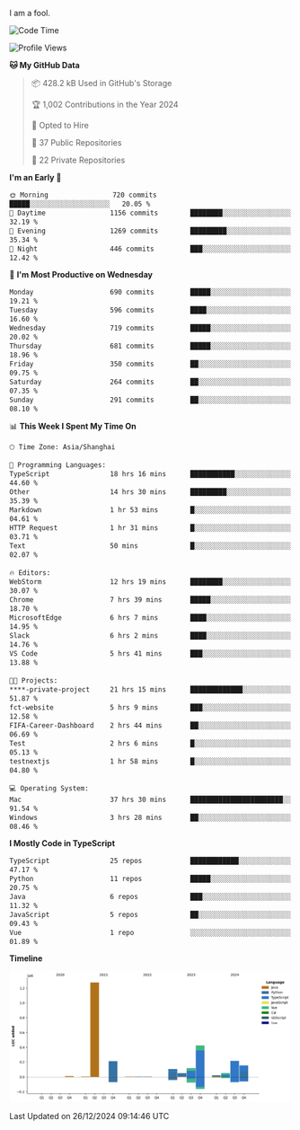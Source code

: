 I am a fool.

<!--START_SECTION:waka-->
![Code Time](http://img.shields.io/badge/Code%20Time-2%2C338%20hrs%2051%20mins-blue)

![Profile Views](http://img.shields.io/badge/Profile%20Views-0-blue)

**🐱 My GitHub Data** 

> 📦 428.2 kB Used in GitHub's Storage 
 > 
> 🏆 1,002 Contributions in the Year 2024
 > 
> 💼 Opted to Hire
 > 
> 📜 37 Public Repositories 
 > 
> 🔑 22 Private Repositories 
 > 
**I'm an Early 🐤** 

```text
🌞 Morning                720 commits         █████░░░░░░░░░░░░░░░░░░░░   20.05 % 
🌆 Daytime                1156 commits        ████████░░░░░░░░░░░░░░░░░   32.19 % 
🌃 Evening                1269 commits        █████████░░░░░░░░░░░░░░░░   35.34 % 
🌙 Night                  446 commits         ███░░░░░░░░░░░░░░░░░░░░░░   12.42 % 
```
📅 **I'm Most Productive on Wednesday** 

```text
Monday                   690 commits         █████░░░░░░░░░░░░░░░░░░░░   19.21 % 
Tuesday                  596 commits         ████░░░░░░░░░░░░░░░░░░░░░   16.60 % 
Wednesday                719 commits         █████░░░░░░░░░░░░░░░░░░░░   20.02 % 
Thursday                 681 commits         █████░░░░░░░░░░░░░░░░░░░░   18.96 % 
Friday                   350 commits         ██░░░░░░░░░░░░░░░░░░░░░░░   09.75 % 
Saturday                 264 commits         ██░░░░░░░░░░░░░░░░░░░░░░░   07.35 % 
Sunday                   291 commits         ██░░░░░░░░░░░░░░░░░░░░░░░   08.10 % 
```


📊 **This Week I Spent My Time On** 

```text
🕑︎ Time Zone: Asia/Shanghai

💬 Programming Languages: 
TypeScript               18 hrs 16 mins      ███████████░░░░░░░░░░░░░░   44.60 % 
Other                    14 hrs 30 mins      █████████░░░░░░░░░░░░░░░░   35.39 % 
Markdown                 1 hr 53 mins        █░░░░░░░░░░░░░░░░░░░░░░░░   04.61 % 
HTTP Request             1 hr 31 mins        █░░░░░░░░░░░░░░░░░░░░░░░░   03.71 % 
Text                     50 mins             █░░░░░░░░░░░░░░░░░░░░░░░░   02.07 % 

🔥 Editors: 
WebStorm                 12 hrs 19 mins      ████████░░░░░░░░░░░░░░░░░   30.07 % 
Chrome                   7 hrs 39 mins       █████░░░░░░░░░░░░░░░░░░░░   18.70 % 
MicrosoftEdge            6 hrs 7 mins        ████░░░░░░░░░░░░░░░░░░░░░   14.95 % 
Slack                    6 hrs 2 mins        ████░░░░░░░░░░░░░░░░░░░░░   14.76 % 
VS Code                  5 hrs 41 mins       ███░░░░░░░░░░░░░░░░░░░░░░   13.88 % 

🐱‍💻 Projects: 
****-private-project     21 hrs 15 mins      █████████████░░░░░░░░░░░░   51.87 % 
fct-website              5 hrs 9 mins        ███░░░░░░░░░░░░░░░░░░░░░░   12.58 % 
FIFA-Career-Dashboard    2 hrs 44 mins       ██░░░░░░░░░░░░░░░░░░░░░░░   06.69 % 
Test                     2 hrs 6 mins        █░░░░░░░░░░░░░░░░░░░░░░░░   05.13 % 
testnextjs               1 hr 58 mins        █░░░░░░░░░░░░░░░░░░░░░░░░   04.80 % 

💻 Operating System: 
Mac                      37 hrs 30 mins      ███████████████████████░░   91.54 % 
Windows                  3 hrs 28 mins       ██░░░░░░░░░░░░░░░░░░░░░░░   08.46 % 
```

**I Mostly Code in TypeScript** 

```text
TypeScript               25 repos            ████████████░░░░░░░░░░░░░   47.17 % 
Python                   11 repos            █████░░░░░░░░░░░░░░░░░░░░   20.75 % 
Java                     6 repos             ███░░░░░░░░░░░░░░░░░░░░░░   11.32 % 
JavaScript               5 repos             ██░░░░░░░░░░░░░░░░░░░░░░░   09.43 % 
Vue                      1 repo              ░░░░░░░░░░░░░░░░░░░░░░░░░   01.89 % 
```



**Timeline**

![Lines of Code chart](https://raw.githubusercontent.com/VeejaLiu/VeejaLiu/master/assets/bar_graph.png)


 Last Updated on 26/12/2024 09:14:46 UTC
<!--END_SECTION:waka-->
